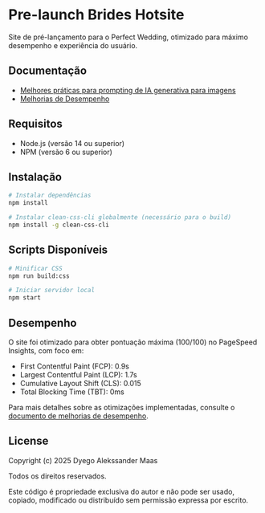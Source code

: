# Pre-launch Brides Hotsite

Site de pré-lançamento para o Perfect Wedding, otimizado para máximo desempenho e experiência do usuário.

## Documentação

- [Melhores práticas para prompting de IA generativa para imagens](docs/generative-image-best-practices.md)
- [Melhorias de Desempenho](brides/MELHORIAS-DESEMPENHO.md)

## Requisitos

- Node.js (versão 14 ou superior)
- NPM (versão 6 ou superior)

## Instalação

```bash
# Instalar dependências
npm install

# Instalar clean-css-cli globalmente (necessário para o build)
npm install -g clean-css-cli
```

## Scripts Disponíveis

```bash
# Minificar CSS
npm run build:css

# Iniciar servidor local
npm start
```

## Desempenho

O site foi otimizado para obter pontuação máxima (100/100) no PageSpeed Insights, com foco em:

- First Contentful Paint (FCP): 0.9s
- Largest Contentful Paint (LCP): 1.7s
- Cumulative Layout Shift (CLS): 0.015
- Total Blocking Time (TBT): 0ms

Para mais detalhes sobre as otimizações implementadas, consulte o [documento de melhorias de desempenho](brides/MELHORIAS-DESEMPENHO.md).

## License

Copyright (c) 2025 Dyego Alekssander Maas

Todos os direitos reservados.

Este código é propriedade exclusiva do autor e não pode ser usado,
copiado, modificado ou distribuído sem permissão expressa por escrito.
